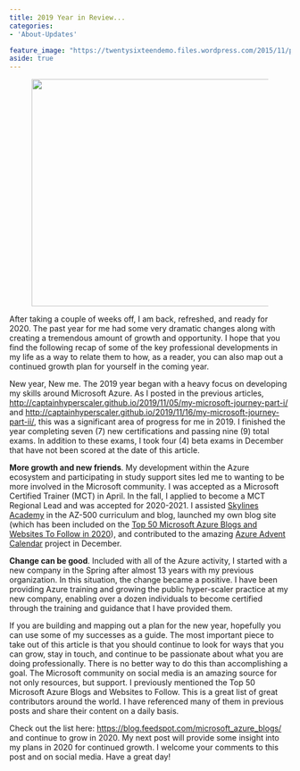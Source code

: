 ```yaml
---
title: 2019 Year in Review...
categories:
- 'About-Updates'

feature_image: "https://twentysixteendemo.files.wordpress.com/2015/11/post.png"
aside: true
---
```



<figure class="wp-block-image size-large is-resized"><img src="https://captainhyperscaler.files.wordpress.com/2020/01/2019cloud.jpg?w=263" alt="" class="wp-image-211" width="558" height="407"/></figure>


After taking a couple of weeks off, I am back, refreshed, and ready for 2020.  The past year for me had some very dramatic changes along with creating a tremendous amount of growth and opportunity.  I hope that you find the following recap of some of the key professional developments in my life as a way to relate them to how, as a reader, you can also map out a continued growth plan for yourself in the coming year.

New year, New me</strong>.  The 2019 year began with a heavy focus on developing  my skills around Microsoft Azure.  As I posted in the previous articles, <a rel="noreferrer noopener" aria-label=" (opens in a new tab)" href="http://captainhyperscaler.github.io/2019/11/05/my-microsoft-journey-part-i/" target="_blank">http://captainhyperscaler.github.io/2019/11/05/my-microsoft-journey-part-i/</a> and <a rel="noreferrer noopener" aria-label=" (opens in a new tab)" href="http://captainhyperscaler.github.io/2019/11/16/my-microsoft-journey-part-ii/" target="_blank">http://captainhyperscaler.github.io/2019/11/16/my-microsoft-journey-part-ii/</a>, this was a significant area of progress for me in 2019.  I finished the year completing seven (7) new certifications and passing nine (9) total exams.  In addition to these exams, I took four (4) beta exams in December that have not been scored at the date of this article.  

<strong>More growth and new friends</strong>. My development within the Azure ecosystem and participating in study support sites led me to wanting to be more involved in the Microsoft community.  I was accepted as a Microsoft Certified Trainer (MCT) in April.  In the fall, I applied to become a MCT Regional Lead and was accepted for 2020-2021.  I assisted <a href="https://courses.skylinesacademy.com/?affcode=180879_p1mljie2">Skylines Academy</a> in the AZ-500 curriculum and blog, launched my own blog site (which has been included on the <a rel="noreferrer noopener" aria-label="Top 50 Microsoft Azure Blogs and Websites To Follow in 2020 (opens in a new tab)" href="https://blog.feedspot.com/microsoft_azure_blogs/" target="_blank">Top 50 Microsoft Azure Blogs and Websites To Follow in 2020</a>), and contributed to the amazing <a rel="noreferrer noopener" aria-label="Azure Advent Calendar (opens in a new tab)" href="https://azureadventcalendar.com/" target="_blank">Azure Advent Calendar</a> project in December. 

<strong>Change can be good</strong>.  Included with all of the Azure activity, I started with a new company in the Spring after almost 13 years with my previous organization.  In this situation, the change became a positive.  I have been providing Azure training and growing the public hyper-scaler practice at my new company, enabling over a dozen individuals to become certified through the training and guidance that I have provided them.

If you are building and mapping out a plan for the new year, hopefully you can use some of my successes as a guide.  The most important piece to take out of this article is that you should continue to look for ways that you can grow, stay in touch, and continue to be passionate about what you are doing professionally.  There is no better way to do this than accomplishing a goal.  The Microsoft community on social media is an amazing source for not only resources, but support.  I previously mentioned the Top 50 Microsoft Azure Blogs and Websites to Follow.  This is a great list of great contributors around the world.  I have referenced many of them in previous posts and share their content on a daily basis.

Check out the list here: <a rel="noreferrer noopener" aria-label=" (opens in a new tab)" href="https://blog.feedspot.com/microsoft_azure_blogs/" target="_blank">https://blog.feedspot.com/microsoft_azure_blogs/</a> and continue to grow in 2020.  My next post will provide some insight into my plans in 2020 for continued growth.  I welcome your comments to this post and on social media.  Have a great day!
